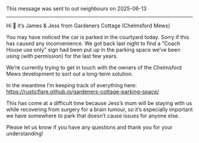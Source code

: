 This message was sent to out neighbours on 2025-06-13

---

Hi 👋 it’s James & Jess from Gardeners Cottage (Chelmsford Mews)

You may have noticed the car is parked in the courtyard today. Sorry if this has caused any inconvenience. We got back last night to find a “Coach House use only” sign had been put up in the parking space we’ve been using (with permission) for the last few years.

We’re currently trying to get in touch with the owners of the Chelmsford Mews development to sort out a long-term solution. 

In the meantime I’m keeping track of everything here: https://rusticflare.github.io/gardeners-cottage-parking-space/

This has come at a difficult time because Jess’s mum will be staying with us while recovering from surgery for a brain tumour, so it’s especially important we have somewhere to park that doesn’t cause issues for anyone else.

Please let us know if you have any questions and thank you for your understanding!
